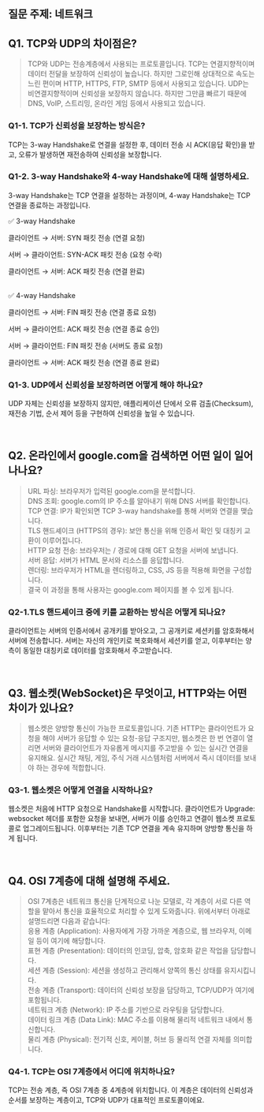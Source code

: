 ## 질문 주제: 네트워크

## Q1. TCP와 UDP의 차이점은?

> TCP와 UDP는 전송계층에서 사용되는 프로토콜입니다. TCP는 연결지향적이며 데이터 전달을 보장하여 신뢰성이 높습니다. 하지만 그로인해 상대적으로 속도는 느린 편이며 HTTP, HTTPS, FTP, SMTP 등에서 사용되고 있습니다. UDP는 비연결지향적이며 신뢰성을 보장하지 않습니다. 하지만 그만큼 빠르기 때문에 DNS, VoIP, 스트리밍, 온라인 게임 등에서 사용되고 있습니다.

###  Q1-1. TCP가 신뢰성을 보장하는 방식은?
TCP는 3-way Handshake로 연결을 설정한 후, 데이터 전송 시 ACK(응답 확인)을 받고, 오류가 발생하면 재전송하여 신뢰성을 보장합니다.

###  Q1-2. 3-way Handshake와 4-way Handshake에 대해 설명하세요.
3-way Handshake는 TCP 연결을 설정하는 과정이며, 4-way Handshake는 TCP 연결을 종료하는 과정입니다.

✅ 3-way Handshake

클라이언트 → 서버: SYN 패킷 전송 (연결 요청)

서버 → 클라이언트: SYN-ACK 패킷 전송 (요청 수락)

클라이언트 → 서버: ACK 패킷 전송 (연결 완료)
<br><br>

✅ 4-way Handshake

클라이언트 → 서버: FIN 패킷 전송 (연결 종료 요청)

서버 → 클라이언트: ACK 패킷 전송 (연결 종료 승인)

서버 → 클라이언트: FIN 패킷 전송 (서버도 종료 요청)

클라이언트 → 서버: ACK 패킷 전송 (연결 종료 완료)

### Q1-3. UDP에서 신뢰성을 보장하려면 어떻게 해야 하나요?
UDP 자체는 신뢰성을 보장하지 않지만, 애플리케이션 단에서 오류 검출(Checksum), 재전송 기법, 순서 제어 등을 구현하여 신뢰성을 높일 수 있습니다.

<br>

## Q2. 온라인에서 google.com을 검색하면 어떤 일이 일어나나요?

> URL 파싱: 브라우저가 입력된 google.com을 분석합니다.<br>
DNS 조회: google.com의 IP 주소를 알아내기 위해 DNS 서버를 확인합니다.<br>
TCP 연결: IP가 확인되면 TCP 3-way handshake를 통해 서버와 연결을 맺습니다.<br>
TLS 핸드셰이크 (HTTPS의 경우): 보안 통신을 위해 인증서 확인 및 대칭키 교환이 이루어집니다.<br>
HTTP 요청 전송: 브라우저는 / 경로에 대해 GET 요청을 서버에 보냅니다.<br>
서버 응답: 서버가 HTML 문서와 리소스를 응답합니다.<br>
렌더링: 브라우저가 HTML을 렌더링하고, CSS, JS 등을 적용해 화면을 구성합니다.<br>
결국 이 과정을 통해 사용자는 google.com 페이지를 볼 수 있게 됩니다.

### Q2-1.TLS 핸드셰이크 중에 키를 교환하는 방식은 어떻게 되나요?
클라이언트는 서버의 인증서에서 공개키를 받아오고, 그 공개키로 세션키를 암호화해서 서버에 전송합니다. 서버는 자신의 개인키로 복호화해서 세션키를 얻고, 이후부터는 양측이 동일한 대칭키로 데이터를 암호화해서 주고받습니다.

<br>

## Q3. 웹소켓(WebSocket)은 무엇이고, HTTP와는 어떤 차이가 있나요?
> 웹소켓은 양방향 통신이 가능한 프로토콜입니다.
기존 HTTP는 클라이언트가 요청을 해야 서버가 응답할 수 있는 요청-응답 구조지만, 웹소켓은 한 번 연결이 열리면 서버와 클라이언트가 자유롭게 메시지를 주고받을 수 있는 실시간 연결을 유지해요.
실시간 채팅, 게임, 주식 거래 시스템처럼 서버에서 즉시 데이터를 보내야 하는 경우에 적합합니다.


### Q3-1. 웹소켓은 어떻게 연결을 시작하나요?
웹소켓은 처음에 HTTP 요청으로 Handshake를 시작합니다. 클라이언트가 Upgrade: websocket 헤더를 포함한 요청을 보내면, 서버가 이를 승인하고 연결이 웹소켓 프로토콜로 업그레이드됩니다. 이후부터는 기존 TCP 연결을 계속 유지하며 양방향 통신을 하게 됩니다.


<br>

## Q4. OSI 7계층에 대해 설명해 주세요.
> OSI 7계층은 네트워크 통신을 단계적으로 나눈 모델로, 각 계층이 서로 다른 역할을 맡아서 통신을 효율적으로 처리할 수 있게 도와줍니다.
위에서부터 아래로 설명드리면 다음과 같습니다:<br>
응용 계층 (Application): 사용자에게 가장 가까운 계층으로, 웹 브라우저, 이메일 등이 여기에 해당합니다.<br>
표현 계층 (Presentation): 데이터의 인코딩, 압축, 암호화 같은 작업을 담당합니다.<br>
세션 계층 (Session): 세션을 생성하고 관리해서 양쪽의 통신 상태를 유지시킵니다.<br>
전송 계층 (Transport): 데이터의 신뢰성 보장을 담당하고, TCP/UDP가 여기에 포함됩니다.<br>
네트워크 계층 (Network): IP 주소를 기반으로 라우팅을 담당합니다.<br>
데이터 링크 계층 (Data Link): MAC 주소를 이용해 물리적 네트워크 내에서 통신합니다.<br>
물리 계층 (Physical): 전기적 신호, 케이블, 허브 등 물리적 연결 자체를 의미합니다.<br>

### Q4-1. TCP는 OSI 7계층에서 어디에 위치하나요?
TCP는 전송 계층, 즉 OSI 7계층 중 4계층에 위치합니다. 이 계층은 데이터의 신뢰성과 순서를 보장하는 계층이고, TCP와 UDP가 대표적인 프로토콜이에요.